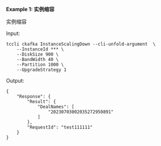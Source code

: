 **Example 1: 实例缩容**

实例缩容

Input: 

```
tccli ckafka InstanceScalingDown --cli-unfold-argument  \
    --InstanceId *** \
    --DiskSize 900 \
    --BandWidth 40 \
    --Partition 1000 \
    --UpgradeStrategy 1
```

Output: 
```
{
    "Response": {
        "Result": {
            "DealNames": [
                "20230703002035272950891"
            ]
        },
        "RequestId": "test111111"
    }
}
```

